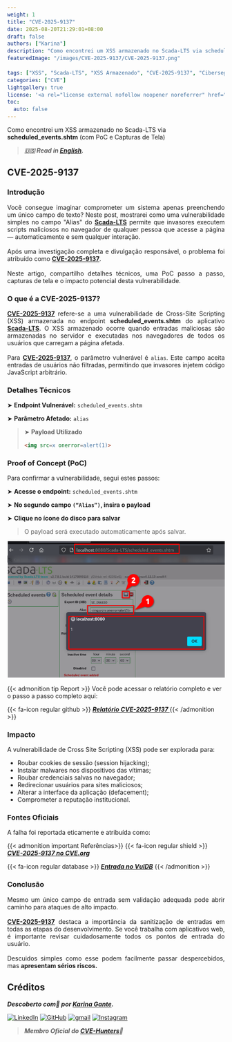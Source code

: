```yaml
---
weight: 1
title: "CVE-2025-9137"
date: 2025-08-20T21:29:01+08:00
draft: false
authors: ["Karina"]
description: "Como encontrei um XSS armazenado no Scada-LTS via scheduled_events.shtm (com PoC e Capturas de Tela)"
featuredImage: "/images/CVE-2025-9137/CVE-2025-9137.png"

tags: ["XSS", "Scada-LTS", "XSS Armazenado", "CVE-2025-9137", "Cibersegurança"]
categories: ["CVE"]
lightgallery: true
license: '<a rel="license external nofollow noopener noreferrer" href="https://creativecommons.org/licenses/by-nc/4.0/" target="_blank">CC BY-NC 4.0</a>'
toc:
  auto: false
---
```


Como encontrei um XSS armazenado no Scada-LTS via **scheduled_events.shtm** (com PoC e Capturas de Tela)

<!--more-->

> ***🇺🇸 Read in [English](http://karinagante.github.io/cve-2025-9137/).***

## CVE-2025-9137

### Introdução

<p align="justify">Você consegue imaginar comprometer um sistema apenas preenchendo um único campo de texto? Neste post, mostrarei como uma vulnerabilidade simples no campo "Alias" do <b><a href="https://github.com/SCADA-LTS/Scada-LTS" target=_blank>Scada-LTS</a></b> permite que invasores executem scripts maliciosos no navegador de qualquer pessoa que acesse a página — automaticamente e sem qualquer interação. </br></br> Após uma investigação completa e divulgação responsável, o problema foi atribuído como <b><a href="https://www.cve.org/CVERecord?id=CVE-2025-9137" target=_blank>CVE-2025-9137</a></b>. </br></br> Neste artigo, compartilho detalhes técnicos, uma PoC passo a passo, capturas de tela e o impacto potencial desta vulnerabilidade. </p>

### O que é a CVE-2025-9137?

<p align="justify"><b><a href="https://www.cve.org/CVERecord?id=CVE-2025-9137" target=_blank>CVE-2025-9137</a></b> refere-se a uma vulnerabilidade de Cross-Site Scripting (XSS) armazenada no endpoint <b>scheduled_events.shtm</b> do aplicativo <b><a href="https://github.com/SCADA-LTS/Scada-LTS" target=_blank>Scada-LTS</a></b>. O XSS armazenado ocorre quando entradas maliciosas são armazenadas no servidor e executadas nos navegadores de todos os usuários que carregam a página afetada.</br></br>Para <b><a href="https://www.cve.org/CVERecord?id=CVE-2025-9137" target=_blank>CVE-2025-9137</a></b>, o parâmetro vulnerável é <code>alias</code>. Este campo aceita entradas de usuários não filtradas, permitindo que invasores injetem código JavaScript arbitrário.</p>

### Detalhes Técnicos

➤ **Endpoint Vulnerável:** `scheduled_events.shtm`

➤ **Parâmetro Afetado:** `alias`

> ➤ **Payload Utilizado**
> ```html
><img src=x onerror=alert(1)>
>```

### Proof of Concept (PoC)

Para confirmar a vulnerabilidade, segui estes passos:

➤ **Acesse o endpoint:** `scheduled_events.shtm`

➤ **No segundo campo `(“Alias”)`, insira o payload**

➤ **Clique no ícone do disco para salvar**

> <p align="justify">O payload será executado automaticamente após salvar.</p>

<p align="center">
<img src="/images/CVE-2025-9137/PoC1.png">
</p>

{{< admonition tip Report >}}
Você pode acessar o relatório completo e ver o passo a passo completo aqui:

{{< fa-icon regular github >}}
***[Relatório CVE-2025-9137 ](https://github.com/KarinaGante/KG-Sec/blob/main/CVEs/Scada-LTS/CVE-2025-9137.md)***
{{< /admonition >}}

### Impacto

A vulnerabilidade de Cross Site Scripting (XSS) pode ser explorada para:

- Roubar cookies de sessão (session hijacking);
- Instalar malwares nos dispositivos das vítimas;
- Roubar credenciais salvas no navegador;
- Redirecionar usuários para sites maliciosos;
- Alterar a interface da aplicação (defacement);
- Comprometer a reputação institucional.

### Fontes Oficiais

A falha foi reportada eticamente e atribuída como:

{{< admonition important Referências>}} 
{{< fa-icon regular shield >}} 
***[CVE-2025-9137 no CVE.org](https://www.cve.org/CVERecord?id=CVE-2025-9137)***

{{< fa-icon regular database >}} 
***[Entrada no VulDB](https://vuldb.com/?id.320517)***
{{< /admonition >}}

### Conclusão

<p align="justify">Mesmo um único campo de entrada sem validação adequada pode abrir caminho para ataques de alto impacto. </br></br><b><a href="https://www.cve.org/CVERecord?id=CVE-2025-9137" target=_blank>CVE-2025-9137</a></b> destaca a importância da sanitização de entradas em todas as etapas do desenvolvimento. Se você trabalha com aplicativos web, é importante revisar cuidadosamente todos os pontos de entrada do usuário. </br></br> Descuidos simples como esse podem facilmente passar despercebidos, mas <b>apresentam sérios riscos.</b></p>

## Créditos

***Descoberto com💜 por [Karina Gante](https://karinagante.github.io/).*** 

[![LinkedIn](https://skillicons.dev/icons?i=linkedin&theme=dark)](https://www.linkedin.com/in/karina-gante/)
[![GitHub](https://skillicons.dev/icons?i=github&theme=dark)](https://www.github.com/KarinaGante/)
[![gmail](https://skillicons.dev/icons?i=gmail&theme=dark)](mailto:karina.gante1@gmail.com)
[![Instagram](https://skillicons.dev/icons?i=instagram&theme=dark)](https://www.instagram.com/karinovisk02/)

> ***Membro Oficial do [CVE-Hunters](https://www.cvehunters.com/)🏹***
